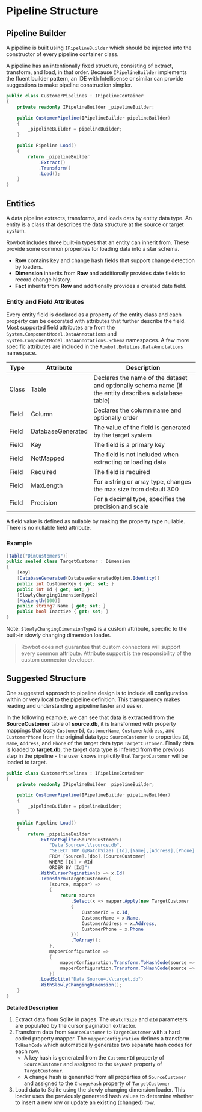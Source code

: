 # Pipeline Structure

## Pipeline Builder
A pipeline is built using `IPipelineBuilder` which should be injected into the constructor of every pipeline container class.

A pipeline has an intentionally fixed structure, consisting of extract, transform, and load, in that order. Because `IPipelineBuilder` implements the fluent builder pattern, an IDE with Intellisense or similar can provide suggestions to make pipeline construction simpler.

```csharp
public class CustomerPipelines : IPipelineContainer
{
    private readonly IPipelineBuilder _pipelineBuilder;

    public CustomerPipeline(IPipelineBuilder pipelineBuilder)
    {
        _pipelineBuilder = pipelineBuilder;
    }

    public Pipeline Load()
    {
        return _pipelineBuilder
            .Extract()
            .Transform()
            .Load();
    }
}
```

## Entities
A data pipeline extracts, transforms, and loads data by entity data type. An entity is a class that describes the data structure at the source or target system.

Rowbot includes three built-in types that an entity can inherit from. These provide some common properties for loading data into a star schema.

- **Row** contains key and change hash fields that support change detection by loaders.
- **Dimension** inherits from **Row** and additionally provides date fields to record change history.
- **Fact** inherits from **Row** and additionally provides a created date field.

### Entity and Field Attributes

Every entity field is declared as a property of the entity class and each property can be decorated with attributes that further describe the field. Most supported field attributes are from the `System.ComponentModel.DataAnnotations` and `System.ComponentModel.DataAnnotations.Schema` namespaces. A few more specific attributes are included in the `Rowbot.Entities.DataAnnotations` namespace.

| Type | Attribute | Description |
|---|---|---|
| Class | Table | Declares the name of the dataset and optionally schema name (if the entity describes a database table) |
| Field | Column | Declares the column name and optionally order |
| Field | DatabaseGenerated | The value of the field is generated by the target system |
| Field | Key | The field is a primary key |
| Field | NotMapped | The field is not included when extracting or loading data |
| Field | Required | The field is required |
| Field | MaxLength | For a string or array type, changes the max size from default 300|
| Field | Precision | For a decimal type, specifies the precision and scale |

A field value is defined as nullable by making the property type nullable. There is no nullable field attribute.

### Example

```csharp
[Table("DimCustomers")]
public sealed class TargetCustomer : Dimension
{
    [Key]
    [DatabaseGenerated(DatabaseGeneratedOption.Identity)]
    public int CustomerKey { get; set; }
    public int Id { get; set; }
    [SlowlyChangingDimensionType2]
    [MaxLength(100)]
    public string? Name { get; set; }
    public bool Inactive { get; set; }
}
```

Note: `SlowlyChangingDimensionType2` is a custom attribute, specific to the built-in slowly changing dimension loader.

> Rowbot does not guarantee that custom connectors will support every common attribute. Attribute support is the responsibility of the custom connector developer.

## Suggested Structure
One suggested approach to pipeline design is to include all configuration within or very local to the pipeline definition. This transparency makes reading and understanding a pipeline faster and easier.

In the following example, we can see that data is extracted from the **SourceCustomer** table of **source.db**, it is transformed with property mappings that copy `CustomerId`, `CustomerName`, `CustomerAddress`, and `CustomerPhone` from the original data type `SourceCustomer` to properties `Id`, `Name`, `Address`, and `Phone` of the target data type `TargetCustomer`. Finally data is loaded to **target.db**, the target data type is inferred from the previous step in the pipeline - the user knows implicitly that `TargetCustomer` will be loaded to target.

```csharp
public class CustomerPipelines : IPipelineContainer
{
    private readonly IPipelineBuilder _pipelineBuilder;

    public CustomerPipeline(IPipelineBuilder pipelineBuilder)
    {
        _pipelineBuilder = pipelineBuilder;
    }

    public Pipeline Load()
    {
        return _pipelineBuilder
            .ExtractSqlite<SourceCustomer>(
                "Data Source=.\\source.db",
                "SELECT TOP (@BatchSize) [Id],[Name],[Address],[Phone] 
                FROM [Source].[dbo].[SourceCustomer] 
                WHERE [Id] > @Id 
                ORDER BY [Id]")
            .WithCursorPagination(x => x.Id)
            .Transform<TargetCustomer>(
                (source, mapper) =>
                {
                    return source
                        .Select(x => mapper.Apply(new TargetCustomer
                        {
                            CustomerId = x.Id,
                            CustomerName = x.Name,
                            CustomerAddress = x.Address,
                            CustomerPhone = x.Phone
                        }))
                        .ToArray();
                },
                mapperConfiguration =>
                {
                    mapperConfiguration.Transform.ToHashCode(source => source.Include(x => x.CustomerId), target => target.KeyHash);
                    mapperConfiguration.Transform.ToHashCode(source => source.All(), target => target.ChangeHash);
                })
            .LoadSqlite("Data Source=.\\target.db")
            .WithSlowlyChangingDimension();
    }
}
```

**Detailed Description**

1. Extract data from Sqlite in pages. The `@BatchSize` and `@Id` parameters are populated by the cursor pagination extractor.
2. Transform data from `SourceCustomer` to `TargetCustomer` with a hard coded property mapper. The `mapperConfiguration` defines a transform `ToHashCode` which automatically generates two separate hash codes for each row. 
    - A key hash is generated from the `CustomerId` property of `SourceCustomer` and assigned to the `KeyHash` property of `TargetCustomer`.
    - A change hash is generated from all properties of `SourceCustomer` and assigned to the `ChangeHash` property of `TargetCustomer`
3. Load data to Sqlite using the slowly changing dimension loader. This loader uses the previously generated hash values to determine whether to insert a new row or update an existing (changed) row.